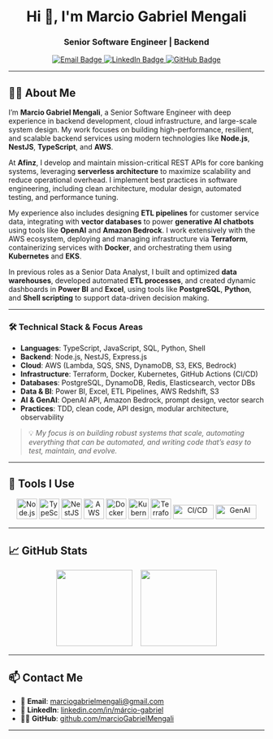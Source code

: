 <!-- GitHub Profile README for Marcio Gabriel Mengali -->

<h1 align="center">Hi 👋, I'm Marcio Gabriel Mengali</h1>
<h3 align="center">Senior Software Engineer | Backend </h3>

<p align="center">
  <a href="mailto:marciogabrielmengali@gmail.com">
    <img src="https://img.shields.io/badge/email-%23D14836.svg?&style=for-the-badge&logo=gmail&logoColor=white" alt="Email Badge"/>
  </a>
  <a href="https://www.linkedin.com/in/m%C3%A1rcio-gabriel/">
    <img src="https://img.shields.io/badge/linkedin-%230077B5.svg?&style=for-the-badge&logo=linkedin&logoColor=white" alt="LinkedIn Badge"/>
  </a>
  <a href="https://github.com/marcioGabrielMengali">
    <img src="https://img.shields.io/github/followers/marcioGabrielMengali?style=for-the-badge&logo=github" alt="GitHub Badge"/>
  </a>
</p>

---

## 👨‍💻 About Me

I’m **Marcio Gabriel Mengali**, a Senior Software Engineer with deep experience in backend development, cloud infrastructure, and large-scale system design. My work focuses on building high-performance, resilient, and scalable backend services using modern technologies like **Node.js**, **NestJS**, **TypeScript**, and **AWS**.

At **Afinz**, I develop and maintain mission-critical REST APIs for core banking systems, leveraging **serverless architecture** to maximize scalability and reduce operational overhead. I implement best practices in software engineering, including clean architecture, modular design, automated testing, and performance tuning.

My experience also includes designing **ETL pipelines** for customer service data, integrating with **vector databases** to power **generative AI chatbots** using tools like **OpenAI** and **Amazon Bedrock**. I work extensively with the AWS ecosystem, deploying and managing infrastructure via **Terraform**, containerizing services with **Docker**, and orchestrating them using **Kubernetes** and **EKS**.

In previous roles as a Senior Data Analyst, I built and optimized **data warehouses**, developed automated **ETL processes**, and created dynamic dashboards in **Power BI** and **Excel**, using tools like **PostgreSQL**, **Python**, and **Shell scripting** to support data-driven decision making.

---

### 🛠️ Technical Stack & Focus Areas

- **Languages**: TypeScript, JavaScript, SQL, Python, Shell  
- **Backend**: Node.js, NestJS, Express.js  
- **Cloud**: AWS (Lambda, SQS, SNS, DynamoDB, S3, EKS, Bedrock)  
- **Infrastructure**: Terraform, Docker, Kubernetes, GitHub Actions (CI/CD)  
- **Databases**: PostgreSQL, DynamoDB, Redis, Elasticsearch, vector DBs  
- **Data & BI**: Power BI, Excel, ETL Pipelines, AWS Redshift, S3  
- **AI & GenAI**: OpenAI API, Amazon Bedrock, prompt design, vector search  
- **Practices**: TDD, clean code, API design, modular architecture, observability  

> 💡 *My focus is on building robust systems that scale, automating everything that can be automated, and writing code that’s easy to test, maintain, and evolve.*

---

## 🔧 Tools I Use

<p align="center">
  <img src="https://cdn.jsdelivr.net/gh/devicons/devicon/icons/nodejs/nodejs-original.svg" width="40" height="40" alt="Node.js" />
  <img src="https://cdn.jsdelivr.net/gh/devicons/devicon/icons/typescript/typescript-original.svg" width="40" height="40" alt="TypeScript" />
  <img src="https://nestjs.com/img/logo-small.svg" width="40" height="40" alt="NestJS" />
  <img src="https://cdn.worldvectorlogo.com/logos/aws-2.svg" width="40" height="40" alt="AWS" />
  <img src="https://cdn.jsdelivr.net/gh/devicons/devicon/icons/docker/docker-original.svg" width="40" height="40" alt="Docker" />
  <img src="https://cdn.jsdelivr.net/gh/devicons/devicon/icons/kubernetes/kubernetes-plain.svg" width="40" height="40" alt="Kubernetes" />
  <img src="https://cdn.jsdelivr.net/gh/devicons/devicon/icons/terraform/terraform-original.svg" width="40" height="40" alt="Terraform" />
  <img src="https://img.shields.io/badge/CI/CD-blue.svg?style=flat&logo=githubactions&logoColor=white" width="80" height="28" alt="CI/CD"/>
  <img src="https://img.shields.io/badge/GenAI-%23795ef0.svg?style=flat&logo=openai&logoColor=white" width="80" height="28" alt="GenAI"/>
</p>

---

## 📈 GitHub Stats

<p align="center">
  <img src="https://github-readme-stats.vercel.app/api?username=marcioGabrielMengali&show_icons=true&theme=default&hide_border=true" height="150" />
  &nbsp;&nbsp;
  <img src="https://github-readme-stats.vercel.app/api/top-langs/?username=marcioGabrielMengali&layout=compact&hide_border=true&theme=default" height="150" />
</p>

---

## 📫 Contact Me

- 📩 **Email**: marciogabrielmengali@gmail.com  
- 💼 **LinkedIn**: [linkedin.com/in/márcio-gabriel](https://www.linkedin.com/in/m%C3%A1rcio-gabriel/)
- 🧑‍💻 **GitHub**: [github.com/marcioGabrielMengali](https://github.com/marcioGabrielMengali)

---
